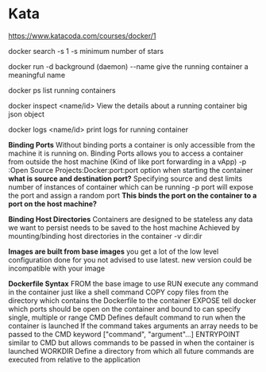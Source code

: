 # Kata

https://www.katacoda.com/courses/docker/1

docker search -s 1 <name>
	-s minimum number of stars

docker run <options> <name>
	-d background (daemon)
	--name <name> give the running container a meaningful name

docker ps
	list running containers

docker inspect <name/id>
	View the details about a running container
	big json object

docker logs <name/id>
	print logs for running container

**Binding Ports**
	Without binding ports a container is only accessible from the machine it is running on.
	Binding Ports allows you to access a container from outside the host machine
	(Kind of like port forwarding in a vApp)
	-p :Open Source Projects:Docker:port:port option when starting the container
		**what is source and destination port?**
	Specifying source and dest limits number of instances of container which can be running
	-p port will expose the port and assign a random port
		**This binds the port on the container to a port on the host machine?**

**Binding Host Directories**
	Containers are designed to be stateless
	any data we want to persist needs to be saved to the host machine
	Achieved by mounting/binding host directories in the container
	-v dir:dir

**Images are built from base images**
	you get a lot of the low level configuration done for you
	not advised to use latest.
		new version could be incompatible with your image

**Dockerfile Syntax**
FROM
	the base image to use
RUN
	execute any command in the container just like a shell command
COPY
	copy files from the directory which contains the Dockerfile to the container
EXPOSE
	tell docker which ports should be open on the container and bound to
	can specify single, multiple or range
CMD
	Defines default command to run when the container is launched
	If the command takes arguments an array needs to be passed to the CMD keyword
	["command", "argument"...]
ENTRYPOINT
	similar to CMD but allows commands to be passed in when the container is launched
WORKDIR
	Define a directory from which all future commands are executed from relative to the application
